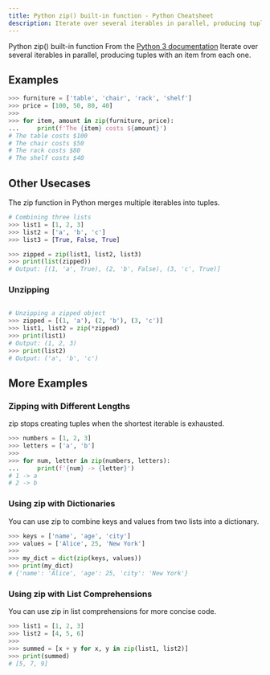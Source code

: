 ```yaml
---
title: Python zip() built-in function - Python Cheatsheet
description: Iterate over several iterables in parallel, producing tuples with an item from each one.
---
```


<base-title :title="frontmatter.title" :description="frontmatter.description">
Python zip() built-in function
</base-title>

<base-disclaimer>
  <base-disclaimer-title>
    From the <a target="_blank" href="https://docs.python.org/3/library/functions.html#zip">Python 3 documentation</a>
  </base-disclaimer-title>
  <base-disclaimer-content>
    Iterate over several iterables in parallel, producing tuples with an item from each one.
  </base-disclaimer-content>
</base-disclaimer>

## Examples

```python
>>> furniture = ['table', 'chair', 'rack', 'shelf']
>>> price = [100, 50, 80, 40]
>>>
>>> for item, amount in zip(furniture, price):
...     print(f'The {item} costs ${amount}')
# The table costs $100
# The chair costs $50
# The rack costs $80
# The shelf costs $40
```

## Other Usecases

The zip function in Python merges multiple iterables into tuples.

```python
# Combining three lists
>>> list1 = [1, 2, 3]
>>> list2 = ['a', 'b', 'c']
>>> list3 = [True, False, True]

>>> zipped = zip(list1, list2, list3)
>>> print(list(zipped))
# Output: [(1, 'a', True), (2, 'b', False), (3, 'c', True)]
```

### Unzipping

```python

# Unzipping a zipped object
>>> zipped = [(1, 'a'), (2, 'b'), (3, 'c')]
>>> list1, list2 = zip(*zipped)
>>> print(list1)
# Output: (1, 2, 3)
>>> print(list2)
# Output: ('a', 'b', 'c')
```

## More Examples

### Zipping with Different Lengths

zip stops creating tuples when the shortest iterable is exhausted.

```python
>>> numbers = [1, 2, 3]
>>> letters = ['a', 'b']
>>>
>>> for num, letter in zip(numbers, letters):
...     print(f'{num} -> {letter}')
# 1 -> a
# 2 -> b
```

### Using zip with Dictionaries

You can use zip to combine keys and values from two lists into a dictionary.

```python
>>> keys = ['name', 'age', 'city']
>>> values = ['Alice', 25, 'New York']
>>>
>>> my_dict = dict(zip(keys, values))
>>> print(my_dict)
# {'name': 'Alice', 'age': 25, 'city': 'New York'}
```

### Using zip with List Comprehensions

You can use zip in list comprehensions for more concise code.

```python
>>> list1 = [1, 2, 3]
>>> list2 = [4, 5, 6]
>>>
>>> summed = [x + y for x, y in zip(list1, list2)]
>>> print(summed)
# [5, 7, 9]
```
